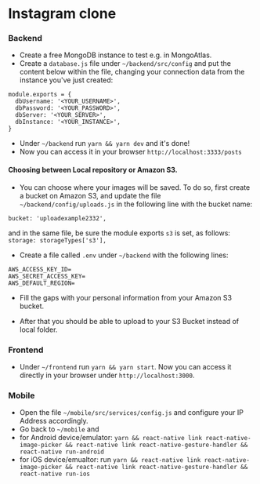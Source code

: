 # Instagram clone

### Backend

- Create a free MongoDB instance to test e.g. in MongoAtlas.
- Create a `database.js` file under `~/backend/src/config` and put the content below within the file, changing your connection data from the instance you've just created:
```
module.exports = {
  dbUsername: '<YOUR_USERNAME>',
  dbPassword: '<YOUR_PASSWORD>',
  dbServer: '<YOUR_SERVER>',
  dbInstance: '<YOUR_INSTANCE>',
}
```
- Under `~/backend` run `yarn && yarn dev` and it's done!
- Now you can access it in your browser `http://localhost:3333/posts`

#### Choosing between Local repository or Amazon S3.
- You can choose where your images will be saved.
To do so, first create a bucket on Amazon S3, and update the file `~/backend/config/uploads.js` in the following line with the bucket name:

`bucket: 'uploadexample2332',`

and in the same file, be sure the module exports `s3` is set, as follows:
`storage: storageTypes['s3'],`

- Create a file called `.env` under `~/backend` with the following lines:
```
AWS_ACCESS_KEY_ID=
AWS_SECRET_ACCESS_KEY=
AWS_DEFAULT_REGION=
```

- Fill the gaps with your personal information from your Amazon S3 bucket.

- After that you should be able to upload to your S3 Bucket instead of local folder.


### Frontend

- Under `~/frontend` run `yarn && yarn start`. Now you can access it directly in your browser under `http://localhost:3000`.

### Mobile

- Open the file `~/mobile/src/services/config.js` and configure your IP Address accordingly.
- Go back to `~/mobile` and
- for Android device/emulator: `yarn && react-native link react-native-image-picker && react-native link react-native-gesture-handler && react-native run-android`
- for iOS device/emualtor: run `yarn && react-native link react-native-image-picker && react-native link react-native-gesture-handler && react-native run-ios`